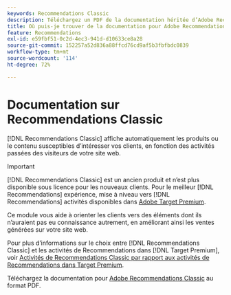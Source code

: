 ```yaml
---
keywords: Recommendations Classic
description: Téléchargez un PDF de la documentation héritée d’Adobe Recommendations Classic.
title: Où puis-je trouver de la documentation pour Adobe Recommendations Classic ?
feature: Recommendations
exl-id: e59fbf51-0c2d-4ec3-941d-d10633ce8a28
source-git-commit: 152257a52d836a88ffcd76cd9af5b3fbfbdc0839
workflow-type: tm+mt
source-wordcount: '114'
ht-degree: 72%

---
```


# Documentation sur Recommendations Classic

[!DNL Recommendations Classic] affiche automatiquement les produits ou le contenu susceptibles d’intéresser vos clients, en fonction des activités passées des visiteurs de votre site web.

>[!IMPORTANT]
>
>[!DNL Recommendations Classic] est un ancien produit et n’est plus disponible sous licence pour les nouveaux clients. Pour le meilleur [!DNL Recommendations] expérience, mise à niveau vers [!DNL Recommendations] activités disponibles dans [Adobe Target Premium](/help/main/c-intro/intro.md).

Ce module vous aide à orienter les clients vers des éléments dont ils n’auraient pas eu connaissance autrement, en améliorant ainsi les ventes générées sur votre site web.

Pour plus d’informations sur le choix entre [!DNL Recommendations Classic] et les activités de Recommendations dans [!DNL Target Premium], voir [Activités de Recommendations Classic par rapport aux activités de Recommendations dans Target Premium](/help/main/c-recommendations/c-recommendations-faq/recommendations-classic-versus-recommendations-activities-target-premium.md).

Téléchargez la documentation pour [Adobe Recommendations Classic](/help/main/assets/adobe-recommendations-classic.pdf) au format PDF.

